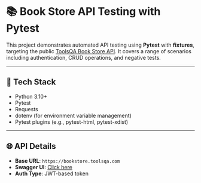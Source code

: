 # 📚 Book Store API Testing with Pytest

This project demonstrates automated API testing using **Pytest** with **fixtures**, targeting the public [ToolsQA Book Store API](https://bookstore.toolsqa.com/swagger/). It covers a range of scenarios including authentication, CRUD operations, and negative tests.

---

## 🔧 Tech Stack

- Python 3.10+
- Pytest
- Requests
- dotenv (for environment variable management)
- Pytest plugins (e.g., pytest-html, pytest-xdist)

---

## 🌐 API Details

- **Base URL**: `https://bookstore.toolsqa.com`
- **Swagger UI**: [Click here](https://bookstore.toolsqa.com/swagger/)
- **Auth Type**: JWT-based token
